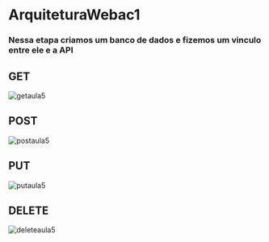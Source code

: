 # ArquiteturaWebac1

### Nessa etapa criamos um banco de dados e fizemos um vinculo entre ele e a API

## GET
![getaula5](https://github.com/IcaroIyusuka/ArquiteturaWebac1/assets/115050400/851b024f-d921-40c4-a685-937991f0b018)

## POST
![postaula5](https://github.com/IcaroIyusuka/ArquiteturaWebac1/assets/115050400/187f1f07-2348-4151-a01e-b1c9b7708f63)

## PUT
![putaula5](https://github.com/IcaroIyusuka/ArquiteturaWebac1/assets/115050400/ab0efece-1d00-4566-968d-f83c9193c6b6)

## DELETE
![deleteaula5](https://github.com/IcaroIyusuka/ArquiteturaWebac1/assets/115050400/c91080fc-0fc3-4309-98b7-b47276d4896e)
